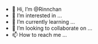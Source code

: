 - 👋 Hi, I’m @Rinnchan
- 👀 I’m interested in ...
- 🌱 I’m currently learning ...
- 💞️ I’m looking to collaborate on ...
- 📫 How to reach me ...

<!---
Rinnchan/Rinnchan is a ✨ special ✨ repository because its `README.md` (this file) appears on your GitHub profile.
You can click the Preview link to take a look at your changes.
--->
